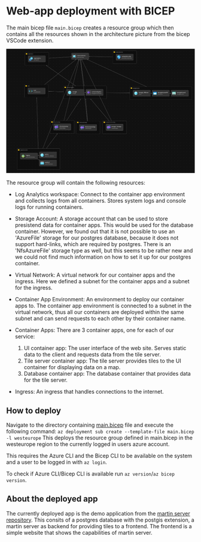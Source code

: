 # Web-app deployment with BICEP

The main bicep file `main.bicep` creates a resource group which then contains all the resources shown in the architecture picture from the bicep VSCode extension.

![Architecture](./images/AzureArchitecture.png)


The resource group will contain the following resources:

- Log Analytics workspace: Connect to the container app environment and collects logs from all containers. Stores system logs and console logs for running containers.

- Storage Account: A storage account that can be used to store presistend data for container apps. This would be used for the database container. However, we found out that it is not possible to use an 'AzureFile' storage for our postgres database, because it does not support hard-links, which are required by postgres. There is an 'NfsAzureFile' storage type as well, but this seems to be rather new and we could not find much information on how to set it up for our postgres container.

- Virtual Network: A virtual network for our container apps and the ingress. Here we defined a subnet for the container apps and a subnet for the ingress.

- Container App Environment: An environment to deploy our container apps to. The container app environment is connected to a subnet in the virtual network, thus all our containers are deployed within the same subnet and can send requests to each other by their container name.

- Container Apps: There are 3 container apps, one for each of our service:
    1. UI container app: The user interface of the web site. Serves static data to the client and requests data from the tile server.
    2. Tile server container app: The tile server provides tiles to the UI container for displaying data on a map.
    3. Database container app: The database container that provides data for the tile server.

- Ingress: An ingress that handles connections to the internet. 


## How to deploy

Navigate to the directory containing [main.bicep](./infra/main.bicep) file and execute the following command:
`az deployment sub create --template-file main.bicep -l westeurope`
This deploys the resource group defined in main.bicep in the westeurope region to the currently logged in users azure account.

This requires the Azure CLI and the Bicep CLI to be available on the system and a user to be logged in with `az login`.

To check if Azure CLI/Bicep CLI is available run `az version`/`az bicep version`.


## About the deployed app

The currently deployed app is the demo application from the [martin server repository](https://github.com/maplibre/martin). This consits of a postgres database with the postgis extension, a martin server as backend for providing tiles to a frontend. The frontend is a simple website that shows the capabilities of martin server.